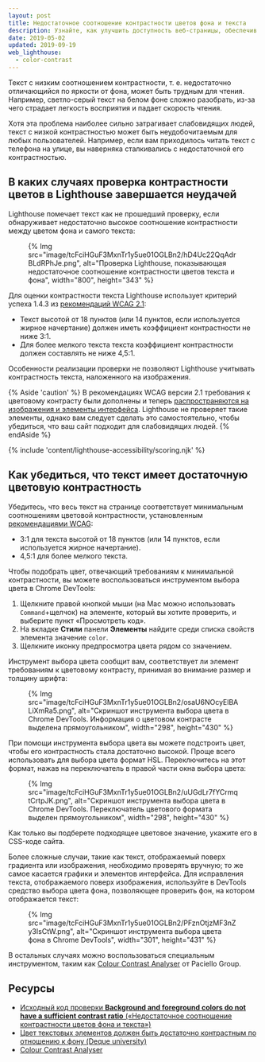 ```yaml
---
layout: post
title: Недостаточное соотношение контрастности цветов фона и текста
description: Узнайте, как улучшить доступность веб-страницы, обеспечив достаточную цветовую контрастность всего текста.
date: 2019-05-02
updated: 2019-09-19
web_lighthouse:
  - color-contrast
---
```


Текст с низким соотношением контрастности, т. е. недостаточно отличающийся по яркости от фона, может быть трудным для чтения. Например, светло-серый текст на белом фоне сложно разобрать, из-за чего страдает легкость восприятия и падает скорость чтения.

Хотя эта проблема наиболее сильно затрагивает слабовидящих людей, текст с низкой контрастностью может быть неудобочитаемым для любых пользователей. Например, если вам приходилось читать текст с телефона на улице, вы наверняка сталкивались с недостаточной его контрастностью.

## В каких случаях проверка контрастности цветов в Lighthouse завершается неудачей

Lighthouse помечает текст как не прошедший проверку, если обнаруживает недостаточно высокое соотношение контрастности между цветом фона и самого текста:

<figure> {% Img src="image/tcFciHGuF3MxnTr1y5ue01OGLBn2/hD4Uc22QqAdrBLdRPhJe.png", alt="Проверка Lighthouse, показывающая недостаточное соотношение контрастности цветов текста и фона", width="800", height="343" %}</figure>

Для оценки контрастности текста Lighthouse использует критерий успеха 1.4.3 из <a href="https://www.w3.org/TR/WCAG21/#contrast-minimum" rel="noopener">рекомендаций WCAG 2.1</a>:

- Текст высотой от 18 пунктов (или 14 пунктов, если используется жирное начертание) должен иметь коэффициент контрастности не ниже 3:1.
- Для более мелкого текста текста коэффициент контрастности должен составлять не ниже 4,5:1.

Особенности реализации проверки не позволяют Lighthouse учитывать контрастность текста, наложенного на изображения.

{% Aside 'caution' %} В рекомендациях WCAG версии 2.1 требования к цветовому контрасту были дополнены и теперь [распространяются на изображения и элементы интерфейса](https://www.w3.org/TR/WCAG21/#non-text-contrast). Lighthouse не проверяет такие элементы, однако вам следует сделать это самостоятельно, чтобы убедиться, что ваш сайт подходит для слабовидящих людей. {% endAside %}

{% include 'content/lighthouse-accessibility/scoring.njk' %}

## Как убедиться, что текст имеет достаточную цветовую контрастность

Убедитесь, что весь текст на странице соответствует минимальным соотношениям цветовой контрастности, установленным <a href="https://www.w3.org/TR/WCAG21/#contrast-minimum" rel="noopener">рекомендациями WCAG</a>:

- 3:1 для текста высотой от 18 пунктов (или 14 пунктов, если используется жирное начертание).
- 4,5:1 для более мелкого текста.

Чтобы подобрать цвет, отвечающий требованиям к минимальной контрастности, вы можете воспользоваться инструментом выбора цвета в Chrome DevTools:

1. Щелкните правой кнопкой мыши (на Mac можно использовать `Command`+щелчок) на элементе, который вы хотите проверить, и выберите пункт «Просмотреть код».
2. На вкладке **Стили** панели **Элементы** найдите среди списка свойств элемента значение `color`.
3. Щелкните иконку предпросмотра цвета рядом со значением.

Инструмент выбора цвета сообщит вам, соответствует ли элемент требованиям к цветовому контрасту, принимая во внимание размер и толщину шрифта:

<figure> {% Img src="image/tcFciHGuF3MxnTr1y5ue01OGLBn2/osaU6NOcyElBALiXmRa5.png", alt="Скриншот инструмента выбора цвета в Chrome DevTools. Информация о цветовом контрасте выделена прямоугольником", width="298", height="430" %}</figure>

При помощи инструмента выбора цвета вы можете подстроить цвет, чтобы его контрастность стала достаточно высокой. Проще всего использовать для выбора цвета формат HSL. Переключитесь на этот формат, нажав на переключатель в правой части окна выбора цвета:

<figure> {% Img src="image/tcFciHGuF3MxnTr1y5ue01OGLBn2/uUGdLr7fYCrmqtCrtpJK.png", alt="Скриншот инструмента выбора цвета в Chrome DevTools. Переключатель цветового формата выделен прямоугольником", width="298", height="430" %}</figure>

Как только вы подберете подходящее цветовое значение, укажите его в CSS-коде сайта.

Более сложные случаи, такие как текст, отображаемый поверх градиента или изображения, необходимо проверять вручную; то же самое касается графики и элементов интерфейса. Для исправления текста, отображаемого поверх изображения, используйте в DevTools средство выбора цвета фона, позволяющее проверить фон, на котором отображается текст:

<figure> {% Img src="image/tcFciHGuF3MxnTr1y5ue01OGLBn2/PFznOtjzMF3nZy3IsCtW.png", alt="Скриншот инструмента выбора цвета фона в Chrome DevTools", width="301", height="431" %}</figure>

В остальных случаях можно воспользоваться специальным инструментом, таким как <a href="https://developer.paciellogroup.com/resources/contrastanalyser" rel="noopener">Colour Contrast Analyser</a> от Paciello Group.

## Ресурсы

- <a href="https://github.com/GoogleChrome/lighthouse/blob/master/core/audits/accessibility/color-contrast.js" rel="noopener">Исходный код проверки <strong>Background and foreground colors do not have a sufficient contrast ratio</strong> («Недостаточное соотношение контрастности цветов фона и текста»)</a>
- <a href="https://dequeuniversity.com/rules/axe/3.3/color-contrast" rel="noopener">Цвет текстовых элементов должен быть достаточно контрастным по отношению к фону (Deque university)</a>
- <a href="https://developer.paciellogroup.com/resources/contrastanalyser" rel="noopener">Colour Contrast Analyser</a>
